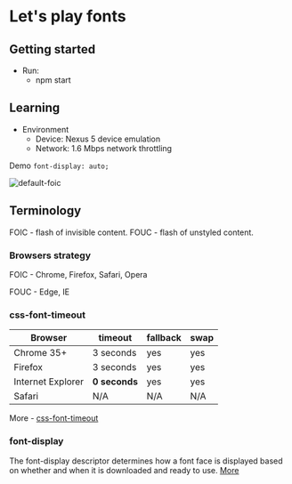 # Let's play fonts

## Getting started

* Run:
    * npm start

## Learning

* Environment 
    * Device:  Nexus 5 device emulation
    * Network: 1.6 Mbps network throttling

Demo `font-display: auto;`

![default-foic](https://user-images.githubusercontent.com/6231516/28908153-86131944-782a-11e7-954c-3ce58cea4d08.gif)


## Terminology

FOIC - flash of invisible content.
FOUC - flash of unstyled content.

### Browsers strategy

FOIC - Chrome, Firefox, Safari, Opera

FOUC - Edge, IE

### css-font-timeout

Browser            | timeout      | fallback  | swap
------------------ | ------------ | --------- | --------
Chrome 35+         | 3 seconds    | yes       | yes
Firefox            | 3 seconds    | yes       | yes
Internet Explorer  | **0 seconds**| yes       | yes
Safari             | N/A          | N/A       | N/A


More - [css-font-timeout](https://github.com/igrigorik/css-font-timeout)

### font-display

The font-display descriptor determines how a font face is displayed based on whether and when it is downloaded and ready to use. [More](https://developer.mozilla.org/en-US/docs/Web/CSS/@font-face/font-display)